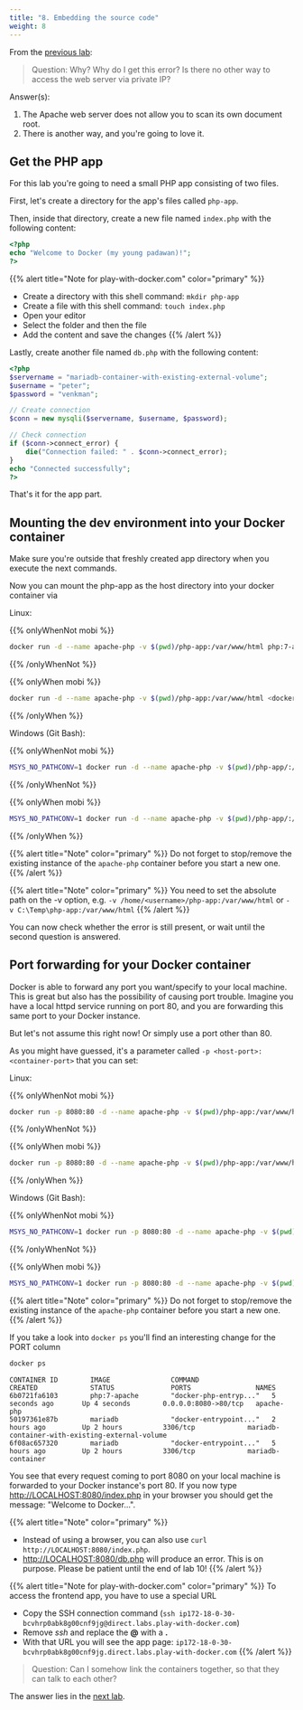 ```yaml
---
title: "8. Embedding the source code"
weight: 8
---
```


From the [previous lab](../07/):

> Question: Why? Why do I get this error? Is there no other way to access the web server via private IP?

Answer(s):

1. The Apache web server does not allow you to scan its own document root.
2. There is another way, and you're going to love it.


## Get the PHP app

For this lab you're going to need a small PHP app consisting of two files.

First, let's create a directory for the app's files called `php-app`.

Then, inside that directory, create a new file named `index.php` with the following content:

```php
<?php
echo "Welcome to Docker (my young padawan)!";
?>
```

{{% alert title="Note for play-with-docker.com" color="primary" %}}

* Create a directory with this shell command: `mkdir php-app`
* Create a file with this shell command: `touch index.php`
* Open your editor
* Select the folder and then the file
* Add the content and save the changes
{{% /alert %}}

Lastly, create another file named `db.php` with the following content:

```php
<?php
$servername = "mariadb-container-with-existing-external-volume";
$username = "peter";
$password = "venkman";

// Create connection
$conn = new mysqli($servername, $username, $password);

// Check connection
if ($conn->connect_error) {
    die("Connection failed: " . $conn->connect_error);
}
echo "Connected successfully";
?>
```

That's it for the app part.


## Mounting the dev environment into your Docker container

Make sure you're outside that freshly created app directory when you execute the next commands.

Now you can mount the php-app as the host directory into your docker container via

Linux:

{{% onlyWhenNot mobi %}}
```bash
docker run -d --name apache-php -v $(pwd)/php-app:/var/www/html php:7-apache
```
{{% /onlyWhenNot %}}

{{% onlyWhen mobi %}}
```bash
docker run -d --name apache-php -v $(pwd)/php-app:/var/www/html <docker-registry>/puzzle/k8s/kurs/php:7-apache
```
{{% /onlyWhen %}}

Windows (Git Bash):

{{% onlyWhenNot mobi %}}
```bash
MSYS_NO_PATHCONV=1 docker run -d --name apache-php -v $(pwd)/php-app/:/var/www/html php:7-apache
```
{{% /onlyWhenNot %}}

{{% onlyWhen mobi %}}
```bash
MSYS_NO_PATHCONV=1 docker run -d --name apache-php -v $(pwd)/php-app/:/var/www/html <docker-registry>/puzzle/k8s/kurs/php:7-apache
```
{{% /onlyWhen %}}

{{% alert title="Note" color="primary" %}}
Do not forget to stop/remove the existing instance of the `apache-php` container before you start a new one.
{{% /alert %}}

{{% alert title="Note" color="primary" %}}
You need to set the absolute path on the -v option, e.g. `-v /home/<username>/php-app:/var/www/html` or `-v C:\Temp\php-app:/var/www/html`
{{% /alert %}}

You can now check whether the error is still present, or wait until the second question is answered.


## Port forwarding for your Docker container

Docker is able to forward any port you want/specify to your local machine. This is great but also has the possibility of causing port trouble.
Imagine you have a local httpd service running on port 80, and you are forwarding this same port to your Docker instance.

But let's not assume this right now! Or simply use a port other than 80.

As you might have guessed, it's a parameter called `-p <host-port>:<container-port>` that you can set:

Linux:

{{% onlyWhenNot mobi %}}
```bash
docker run -p 8080:80 -d --name apache-php -v $(pwd)/php-app:/var/www/html php:7-apache
```
{{% /onlyWhenNot %}}

{{% onlyWhen mobi %}}
```bash
docker run -p 8080:80 -d --name apache-php -v $(pwd)/php-app:/var/www/html <docker-registry>/puzzle/k8s/kurs/php:7-apache
```
{{% /onlyWhen %}}

Windows (Git Bash):

{{% onlyWhenNot mobi %}}
```bash
MSYS_NO_PATHCONV=1 docker run -p 8080:80 -d --name apache-php -v $(pwd)/php-app/:/var/www/html php:7-apache
```
{{% /onlyWhenNot %}}

{{% onlyWhen mobi %}}
```bash
MSYS_NO_PATHCONV=1 docker run -p 8080:80 -d --name apache-php -v $(pwd)/php-app/:/var/www/html <docker-registry>/puzzle/k8s/kurs/php:7-apache
```

{{% alert title="Note" color="primary" %}}
Do not forget to stop/remove the existing instance of the `apache-php` container before you start a new one.
{{% /alert %}}

If you take a look into `docker ps` you'll find an interesting change for the PORT column

```bash
docker ps
```

```
CONTAINER ID        IMAGE               COMMAND                  CREATED             STATUS              PORTS                NAMES
6b0721fa6103        php:7-apache        "docker-php-entryp..."   5 seconds ago       Up 4 seconds        0.0.0.0:8080->80/tcp   apache-php
50197361e87b        mariadb             "docker-entrypoint..."   2 hours ago         Up 2 hours          3306/tcp             mariadb-container-with-existing-external-volume
6f08ac657320        mariadb             "docker-entrypoint..."   5 hours ago         Up 2 hours          3306/tcp             mariadb-container
```

You see that every request coming to port 8080 on your local machine is forwarded to your Docker instance's port 80.
If you now type <http://LOCALHOST:8080/index.php> in your browser you should get the message: "Welcome to Docker...".

{{% alert title="Note" color="primary" %}}

* Instead of using a browser, you can also use `curl http://LOCALHOST:8080/index.php`.
* <http://LOCALHOST:8080/db.php> will produce an error. This is on purpose. Please be patient until the end of lab 10!
{{% /alert %}}

{{% alert title="Note for play-with-docker.com" color="primary" %}}
To access the frontend app, you have to use a special URL

* Copy the SSH connection command (`ssh ip172-18-0-30-bcvhrp0abk8g00cnf9jg@direct.labs.play-with-docker.com`)
* Remove *ssh* and replace the **@** with a **.**
* With that URL you will see the app page: `ip172-18-0-30-bcvhrp0abk8g00cnf9jg.direct.labs.play-with-docker.com`
{{% /alert %}}

> Question: Can I somehow link the containers together, so that they can talk to each other?

The answer lies in the [next lab](../09/).
